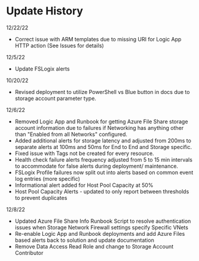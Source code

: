 # Update History

12/22/22

- Correct issue with ARM templates due to missing URI for Logic App HTTP action (See Issues for details)

12/5/22

- Update FSLogix alerts

10/20/22  

- Revised deployment to utilize PowerShell vs Blue button in docs due to storage account parameter type.  

12/6/22  

- Removed Logic App and Runbook for getting Azure File Share storage account information due to failures if Networking has anything other than "Enabled from all Networks" configured.  
- Added additional alerts for storage latency and adjusted from 200ms to separate alerts at 100ms and 50ms for End to End and Storage specific.  
- Fixed issue with Tags not be created for every resource.  
- Health check failure alerts frequency adjusted from 5 to 15 min intervals to accommodate for false alerts during deployment/ maintenance.  
- FSLogix Profile failures now split out into alerts based on common event log entries (more specific)
- Informational alert added for Host Pool Capacity at 50%
- Host Pool Capacity Alerts - updated to only report between thresholds to prevent duplicates

12/8/22

- Updated Azure File Share Info Runbook Script to resolve authentication issues when Storage Network Firewall settings specify Specific VNets
- Re-enable Logic App and Runbook deployments and add Azure Files based alerts back to solution and update documentation
- Remove Data Access Read Role and change to Storage Account Contributor
